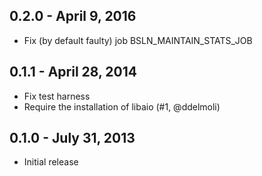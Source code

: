 0.2.0 - April 9, 2016
----------------------

* Fix (by default faulty) job BSLN_MAINTAIN_STATS_JOB


0.1.1 - April 28, 2014
----------------------

* Fix test harness
* Require the installation of libaio (#1, @ddelmoli)

0.1.0 - July 31, 2013
---------------------

* Initial release
